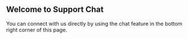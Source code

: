 ## Welcome to Support Chat

You can connect with us directly by using the chat feature in the bottom right corner of this page.

<script src="https://embed.small.chat/T03EPEF92G5P9WLXGB.js" async></script>
